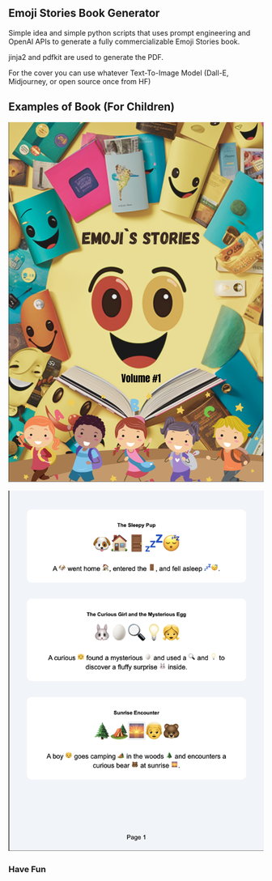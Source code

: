 ## Emoji Stories Book Generator

Simple idea and simple python scripts that uses prompt engineering and OpenAI APIs to generate a fully commercializable Emoji Stories book.

jinja2 and pdfkit are used to generate the PDF.

For the cover you can use whatever Text-To-Image Model (Dall-E, Midjourney, or open source once from HF)

## Examples of Book (For Children)

![Alt text](Screenshot_1.png)

![Alt text](Screenshot_2.png)


### Have Fun
